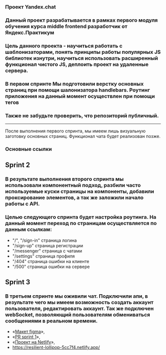 ### Проект Yandex.chat

### Данный проект разрабатывается в рамках первого модуля обучения курса middle frontend разработчик от Яндекс.Практикум

### Цель данного проекта - научиться работать с шаблонизаторами, понять принципы работы популярных JS библиотек изнутри, научиться использовать расширенный функционал чистого JS, деплоить проект на удаленные сервера.

### В первом спринте Мы подготовили верстку основных страниц при помощи шалонизатора handlebars. Роутинг приложения на данный момент осуществлен при помощи тегов <a>

### Также не забудьте проверить, что репозиторий публичный.

---

После выполнения первого спринта, мы имеем лишь визуальную заготовку основных страниц. Функционал чата будет реализован позже.

### **Основные ссылки**

## Sprint 2
### В результате выполнения второго спринта мы использовали компонентный подход, разбили часто используемые куски страницы на компоненты, добавили проксирование элементов, а так же заложили начало работы с API.
### Целью следующего спринта будет настройка роутинга. На данный момент переход по страницам осуществляется по данным ссылкам:    

- "/", "/sign-in" страница логина
- "/sign-up" страница регистрации  
- "/messenger" страница с чатами
- "/settings" страница профиля
- "/404" страница ошибки на клиенте
- "/500" страница ошибки на сервере


## Sprint 3
### В третьем спринте мы оживили чат. Подключили апи, в результате чего мы имеем возможность создать аккаунт пользователя, редактировать аккаунт. Так же подключен webSocket, позволяющий пользователям обмениваться cообщениями в реальном времени.

- «[Макет figma](https://www.figma.com/file/LJ4O0eIpEidkU9FGOBsBSu/Chat_external_link-Copy)»,
- «[PR sprint 1](https://github.com/kronos2033/middle.messenger.praktikum.yandex/pull/1)»,
- «[Проект на Netlify](https://resilient-lollipop-5cc7f4.netlify.app/)»,
- https://resilient-lollipop-5cc7f4.netlify.app/
